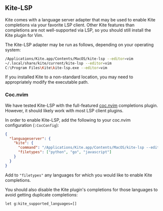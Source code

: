## Kite-LSP

Kite comes with a language server adapter that may be used to enable Kite
completions via your favorite LSP client.
Other Kite features than completions are not well-supported via LSP, so you
should still install the Kite plugin for Vim.

The Kite-LSP adapter may be run as follows, depending on your operating system:
```bash
/Applications/Kite.app/Contents/MacOS/kite-lsp --editor=vim
~/.local/share/kite/current/kite-lsp --editor=vim
C:\Program Files\Kite\kite-lsp.exe --editor=vim
```

If you installed Kite to a non-standard location, you may need to appropriately
modify the executable path.

### Coc.nvim

We have tested Kite-LSP with the full-featured
[coc.nvim](https://github.com/neoclide/coc.nvim) completions plugin.
However, it should likely work with most LSP client plugins.

In order to enable Kite-LSP, add the following to your coc.nvim configuration
(`:CocConfig`):
```json
{
  "languageserver": {
    "kite": {
      "command": "/Applications/Kite.app/Contents/MacOS/kite-lsp --editor=vim",
      "filetypes": ["python", "go", "javascript"]
    }
  }
}
```

Add to `"filetypes"` any languages for which you would like to enable Kite
completions.

You should also disable the Kite plugin's completions for those languages to
avoid getting duplicate completions:
```viml
let g:kite_supported_languages=[]
```
